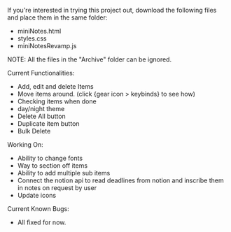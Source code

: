 If you're interested in trying this project out, download the following files and place them in the same folder:
- miniNotes.html
- styles.css
- miniNotesRevamp.js

NOTE: All the files in the "Archive" folder can be ignored.

Current Functionalities:
- Add, edit and delete Items
- Move items around. (click {gear icon > keybinds} to see how)
- Checking items when done
- day/night theme
- Delete All button
- Duplicate item button
- Bulk Delete

Working On: 
- Ability to change fonts
- Way to section off items
- Ability to add multiple sub items
- Connect the notion api to read deadlines from notion and inscribe them in notes on request by user
- Update icons

Current Known Bugs: 
- All fixed for now.
